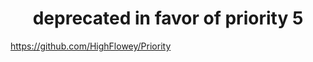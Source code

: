 # <div align="center">deprecated in favor of priority 5</div>
https://github.com/HighFlowey/Priority
